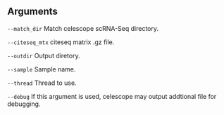 ## Arguments
`--match_dir` Match celescope scRNA-Seq directory.

`--citeseq_mtx` citeseq matrix .gz file.

`--outdir` Output diretory.

`--sample` Sample name.

`--thread` Thread to use.

`--debug` If this argument is used, celescope may output addtional file for debugging.

